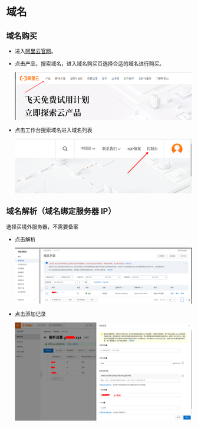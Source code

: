 # 域名

## 域名购买

- 进入[阿里云官网](https://www.aliyun.com/)。

- 点击产品，搜索域名，进入域名购买页选择合适的域名进行购买。

    ![yuming-search](./images/yuming-search.png)

- 点击工作台搜索域名进入域名列表

    ![](./images/gongzuotai.png)


## 域名解析（域名绑定服务器 IP）

选择买境外服务器，不需要备案

- 点击解析

    ![](./images/yu_ming_lie_biao.png)

- 点击添加记录

    ![](./images/tian_jia_ji_lu.png)
